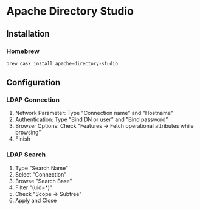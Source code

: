 # Apache Directory Studio

## Installation

### Homebrew

```sh
brew cask install apache-directory-studio
```

## Configuration

### LDAP Connection

1. Network Parameter: Type "Connection name" and "Hostname"
2. Authentication: Type "Bind DN or user" and "Bind password"
3. Browser Options: Check "Features -> Fetch operational attributes while browsing"
4. Finish

### LDAP Search

1. Type "Search Name"
2. Select "Connection"
3. Browse "Search Base"
4. Filter "(uid=*)"
5. Check "Scope -> Subtree"
6. Apply and Close
